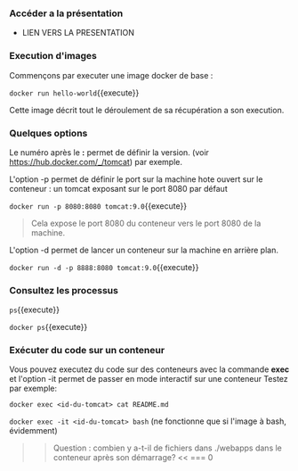 ### Accéder a la présentation

- LIEN VERS LA PRESENTATION

### Execution d'images

Commençons par executer une image docker de base : 

`
docker run hello-world
`{{execute}}

Cette image décrit tout le déroulement de sa récupération a son execution.
### Quelques options

Le numéro après le **:** permet de définir la version. (voir https://hub.docker.com/_/tomcat) par exemple.

L'option -p permet de définir le port sur la machine hote ouvert sur le conteneur : un tomcat exposant sur le port 8080 par défaut

`
docker run -p 8080:8080 tomcat:9.0
`{{execute}}

> Cela expose le port 8080 du conteneur vers le port 8080 de la machine.

L'option -d permet de lancer un conteneur sur la machine en arrière plan.

`
docker run -d -p 8888:8080 tomcat:9.0
`{{execute}}

### Consultez les processus

`
ps
`{{execute}}

`
docker ps
`{{execute}}

### Exécuter du code sur un conteneur
Vous pouvez executez du code sur des conteneurs avec la commande **exec**
et l'option -it permet de passer en mode interactif sur une conteneur
Testez par exemple:

`
docker exec <id-du-tomcat> cat README.md
`

`
docker exec -it <id-du-tomcat> bash
`
(ne fonctionne que si l'image à bash, évidemment)

>> Question : combien y a-t-il de fichiers dans ./webapps dans le conteneur après son démarrage? <<
=== 0
